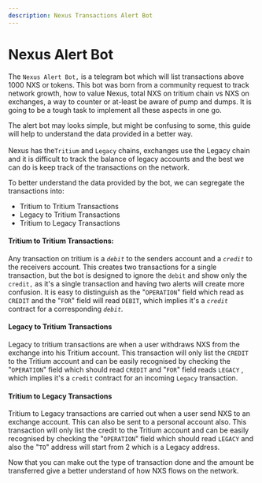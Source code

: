 ```yaml
---
description: Nexus Transactions Alert Bot
---
```


# Nexus Alert Bot

The `Nexus Alert Bot,` is a telegram bot which will list transactions above 1000 NXS or tokens. This bot was born from a community request to track network growth, how to value Nexus, total NXS on tritium chain vs NXS on exchanges, a way to counter or at-least be aware of pump and dumps. It is going to be a tough task to implement all these aspects in one go.

The alert bot may looks simple, but might be confusing to some, this guide will help to understand the data provided in a better way.\
\
Nexus has the`Tritium` and `Legacy` chains, exchanges use the Legacy chain and it is difficult to track the balance of legacy accounts and the best we can do is keep track of the transactions on the network.&#x20;

To better understand the data provided by the bot, we can segregate the transactions into:

* Tritium to Tritium Transactions
* Legacy to Tritium Transactions
* Tritium to Legacy Transactions

#### Tritium to Tritium Transactions:&#x20;

Any transaction on tritium is a _`debit`_ to the senders account and a _`credit`_ to the receivers account. This creates two transactions for a single transaction, but the bot  is designed to ignore the `debit` and show only the `credit,` as it's a single transaction and having two alerts will create more confusion. It is easy to distinguish as  the "`OPERATION`" field which read as `CREDIT` and the "`FOR`" field will read `DEBIT`, which implies it's a _`credit`_ contract for a corresponding _`debit`_. &#x20;

#### Legacy to Tritium Transactions

Legacy to tritium transactions are when a user withdraws NXS from the exchange into his Tritium account. This transaction will only list the `CREDIT` to the Tritium account and can be easily recognised by checking the "`OPERATION`" field which should read `CREDIT` and "`FOR`" field reads  `LEGACY` , which implies it's a `credit` contract for an incoming `Legacy` transaction.

#### Tritium to Legacy Transactions

Tritium to Legacy  transactions are carried out when a user send NXS to an exchange account. This can also be sent to a personal account also. This transaction will only list the credit to the Tritium account and can be easily recognised by checking the "`OPERATION`" field which should read `LEGACY` and also the "`TO`" address will start from 2 which is a Legacy address.



Now that you can make out the type of transaction done and the amount be transferred give a better understand of how NXS flows on the network.


